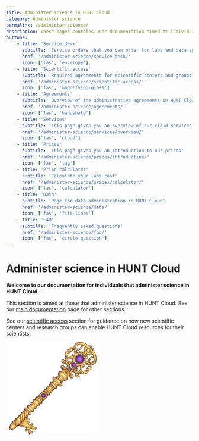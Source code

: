 ```yaml
---
title: Administer science in HUNT Cloud
category: Administer science
permalink: /administer-science/
description: These pages contains user documentation aimed at individuals that administer science in HUNT Cloud.
buttons:
    - title: 'Service desk'
      subtitle: 'Service orders that you can order for labs and data spaces in HUNT Cloud.'
      href: '/administer-science/service-desk/'
      icon: ['fas', 'envelope']
    - title: 'Scientific access'
      subtitle: 'Required agreements for scientific centers and groups.'
      href: '/administer-science/scientific-access/'
      icon: ['fas', 'magnifying-glass']
    - title: 'Agreements'
      subtitle: 'Overview of the administrative agreements in HUNT Cloud.'
      href: '/administer-science/agreements/'
      icon: ['fas', 'handshake']
    - title: 'Services'
      subtitle: 'This page gives you an overview of our cloud services'
      href: '/administer-science/services/overview/'
      icon: ['fas', 'cloud']
    - title: 'Prices'
      subtitle: 'This page gives you an introduction to our prices'
      href: '/administer-science/prices/introduction/'
      icon: ['fas', 'tag']
    - title: 'Price calculator'
      subtitle: 'Calculate your labs cost'
      href: '/administer-science/prices/calculator/'
      icon: ['fas', 'calculator']
    - title: 'Data'
      subtitle: 'Page for data administration in HUNT Cloud'
      href: '/administer-science/data/'
      icon: ['fas', 'file-lines']
    - title: 'FAQ'
      subtitle: 'Frequently asked questions'
      href: '/administer-science/faq/'
      icon: ['fas', 'circle-question']             
---
```


# Administer science in HUNT Cloud

**Welcome to our documentation for individuals that administer science in HUNT Cloud.**

This section is aimed at those that administer science in HUNT Cloud. See our [main documentation](/) page for other sections.

See our [scientific access](/administer-science/scientific-access) section for guidance on how new scientific centers and research groups can enable HUNT Cloud resources for their scientists. 

!["Illustration of decorative hand-made golden key with purple gem stones."](../images/hunt-cloud_key_250.png)

<NavitationCards :buttons="$frontmatter.buttons" />




